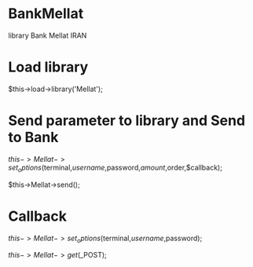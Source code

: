 # BankMellat
library Bank Mellat IRAN

# Load library
$this->load->library('Mellat');

# Send parameter to library and Send to Bank
$this->Mellat->set_options($terminal,$username,$password,$amount,$order,$callback);

$this->Mellat->send();

# Callback
$this->Mellat->set_options($terminal,$username,$password);

$this->Mellat->get($_POST);

